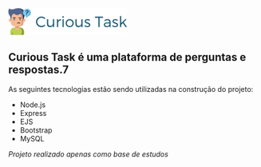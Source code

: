 ![](public/img/logo.png)
## Curious Task é uma plataforma de perguntas e respostas.7

As seguintes tecnologias estão sendo utilizadas na construção do projeto:
- Node.js
- Express
- EJS
- Bootstrap
- MySQL

*Projeto realizado apenas como base de estudos*
